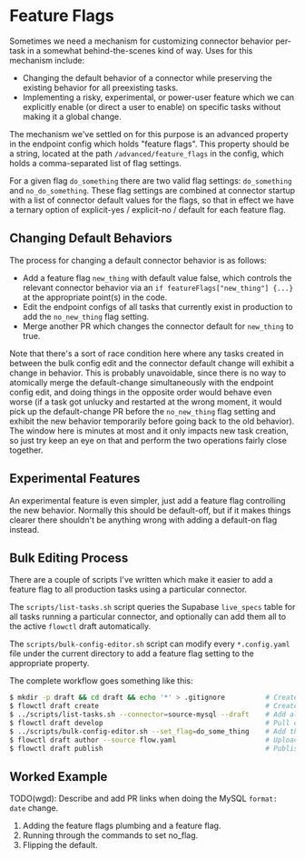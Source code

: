 # Feature Flags

Sometimes we need a mechanism for customizing connector behavior per-task in a somewhat
behind-the-scenes kind of way. Uses for this mechanism include:

 - Changing the default behavior of a connector while preserving the existing behavior for
   all preexisting tasks.
 - Implementing a risky, experimental, or power-user feature which we can explicitly enable
   (or direct a user to enable) on specific tasks without making it a global change.

The mechanism we've settled on for this purpose is an advanced property in the endpoint
config which holds "feature flags". This property should be a string, located at the
path `/advanced/feature_flags` in the config, which holds a comma-separated list of
flag settings.

For a given flag `do_something` there are two valid flag settings: `do_something` and
`no_do_something`. These flag settings are combined at connector startup with a list
of connector default values for the flags, so that in effect we have a ternary option
of explicit-yes / explicit-no / default for each feature flag.

## Changing Default Behaviors

The process for changing a default connector behavior is as follows:

 - Add a feature flag `new_thing` with default value false, which controls the relevant
   connector behavior via an `if featureFlags["new_thing"] {...}` at the appropriate
   point(s) in the code.
 - Edit the endpoint configs of all tasks that currently exist in production to add the
   `no_new_thing` flag setting.
 - Merge another PR which changes the connector default for `new_thing` to true.

Note that there's a sort of race condition here where any tasks created in between the
bulk config edit and the connector default change will exhibit a change in behavior. This
is probably unavoidable, since there is no way to atomically merge the default-change
simultaneously with the endpoint config edit, and doing things in the opposite order
would behave even worse (if a task got unlucky and restarted at the wrong moment,
it would pick up the default-change PR before the `no_new_thing` flag setting and
exhibit the new behavior temporarily before going back to the old behavior). The window
here is minutes at most and it only impacts new task creation, so just try keep an eye
on that and perform the two operations fairly close together.

## Experimental Features

An experimental feature is even simpler, just add a feature flag controlling the new
behavior. Normally this should be default-off, but if it makes things clearer there
shouldn't be anything wrong with adding a default-on flag instead.

## Bulk Editing Process

There are a couple of scripts I've written which make it easier to add a feature flag
to all production tasks using a particular connector.

The `scripts/list-tasks.sh` script queries the Supabase `live_specs` table for all
tasks running a particular connector, and optionally can add them all to the active
`flowctl` draft automatically.

The `scripts/bulk-config-editor.sh` script can modify every `*.config.yaml` file
under the current directory to add a feature flag setting to the appropriate property.

The complete workflow goes something like this:

```bash
$ mkdir -p draft && cd draft && echo '*' > .gitignore          # Create a directory somewhere to hold the Flow specs being edited
$ flowctl draft create                                         # Create a new draft
$ ../scripts/list-tasks.sh --connector=source-mysql --draft    # Add all source-mysql (and variants) captures to the current draft
$ flowctl draft develop                                        # Pull down draft specs into a local directory
$ ../scripts/bulk-config-editor.sh --set_flag=do_some_thing    # Add the 'do_some_thing' feature flag to the local endpoint configs, with interactive diffs and prompting
$ flowctl draft author --source flow.yaml                      # Upload modified specs to the draft
$ flowctl draft publish                                        # Publish the uploaded specs
```

## Worked Example

TODO(wgd): Describe and add PR links when doing the MySQL `format: date` change.

1. Adding the feature flags plumbing and a feature flag.
2. Running through the commands to set no_flag.
3. Flipping the default.
